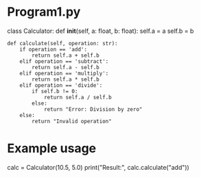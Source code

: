 # Program1.py
class Calculator:
    def __init__(self, a: float, b: float):
        self.a = a
        self.b = b

    def calculate(self, operation: str):
        if operation == 'add':
            return self.a + self.b
        elif operation == 'subtract':
            return self.a - self.b
        elif operation == 'multiply':
            return self.a * self.b
        elif operation == 'divide':
            if self.b != 0:
                return self.a / self.b
            else:
                return "Error: Division by zero"
        else:
            return "Invalid operation"

# Example usage
calc = Calculator(10.5, 5.0)
print("Result:", calc.calculate("add"))
